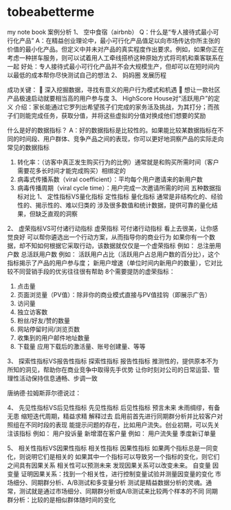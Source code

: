 # tobeabetterme
my note book
案例分析
1、	空中食宿（airbnb）
Q：什么是“专人接待式最小可行化产品”
A：在精益创业理论中，最小可行化产品值足以向市场传达你所主张的价值的最小化产品。但定义中并未对产品的真实程度作出要求。例如，如果你正在考虑一种拼车服务，则可以试着用人工牵线搭桥这种原始方式将司机和乘客联系在一起
好处：专人接待式最小可行化产品并不会大规模生产，但却可以在短时间内以最低的成本帮你尽快测试自己的想法
2、	妈妈圈
发展历程
 
成功关键：
	深入挖掘数据，寻找有意义的用户行为模式和机遇
	想让一款社区产品极速启动就要相当高的用户参与度
3、	HighScore House对“活跃用户”的定义
介绍：家长能通过它罗列出希望孩子们完成的家务活及挑战，为其打分；而孩子们则能完成任务，获取分值，并将这些虚拟的分值对换成他们想要的奖励

什么是好的数据指标？
A：好的数据指标是比较性的。如果能比较某数据指标在不同的时间段、用户群体、竞争产品之间的表现，你可以更好地洞察产品的实际走向
常见的数据指标
1.	转化率：（访客中真正发生购买行为的比例）通常就是和购买所需时间（客户需要花多长时间才能完成购买）相绑定的
2.	病毒式传播系数（viral coefficient）：平均每个用户邀请来的新用户数
3.	病毒传播周期（viral cycle time）：用户完成一次邀请所需的时间
五种数据指标对比
1、	定性指标VS量化指标
定性指标	量化指标
通常是非结构化的、经验性的、揭示性的、难以归类的	涉及很多数值和统计数据，提供可靠的量化结果，但缺乏直观的洞察

2、	虚荣指标VS可付诸行动指标
虚荣指标	可付诸行动指标
看上去很美，让你感觉良好	可以帮你遴选出一个行动方案，从而指导你的商业行为
如果你有一个数据，却不知如何根据它采取行动，该数据就仅仅是一个虚荣指标	
例如：
总注册用户数
总活跃用户数	例如：
活跃用户占比（活跃用户占总用户数的百分比），这个指标揭示了产品的用户参与度；
新用户增速（单位时间内新用户的数量），它对比较不同营销手段的优劣往往很有帮助
8个需要提防的虚荣指标：
1)	点击量
2)	页面浏览量（PV值）：除非你的商业模式直接与PV值挂钩（即展示广告）
3)	访问量
4)	独立访客数
5)	粉丝/好友/赞的数量
6)	网站停留时间/浏览页数
7)	收集到的用户邮件地址数量
8)	下载量	应用下载后的激活量、账号创建量、等等

3、	探索性指标VS报告性指标
探索性指标	报告性指标
推测性的，提供原本不为所知的洞见，帮助你在商业竞争中取得先手优势	让你时刻对公司的日常运营、管理性活动保持信息通畅、步调一致

唐纳德·拉姆斯菲尔德说过：
 
4、	先见性指标VS后见性指标
先见性指标	后见性指标
预言未来
未雨绸缪，有备无患
缩短迭代周期，精益求精	解释过去
启用前首先进行同期群分析并比较客户对照组在不同时段的表现	能提示问题的存在，比如用户流失。创业初期，可以先关注该指标
例如：
用户投诉量
新增潜在客户量	例如：
用户流失量
季度新订单量

5、	相关性指标VS因果性指标
相关性指标	因果性指标
如果两个指标总是一同变化，则说明它们是相关的	如果其中一个指标可以导致另一个指标的变化，则它们之间具有因果关系
相关性可以预测未来	发现因果关系可以改变未来。
自变量
因变量
	证明因果关系：找到一个相关性，进行控制变量试验并测量因变量的变化
市场细分、同期群分析、A/B测试和多变量分析
测试是精益数据分析的灵魂。通常，测试就是通过市场细分、同期群分析或A/B测试来比较两个样本的不同
同期群分析：比较的是相似群体随时间的变化
